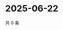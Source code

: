 # 2025-06-22

共 0 条

<!-- BEGIN ZHIHUVIDEO -->
<!-- 最后更新时间 Sun Jun 22 2025 15:11:23 GMT+0800 (China Standard Time) -->

<!-- END ZHIHUVIDEO -->
